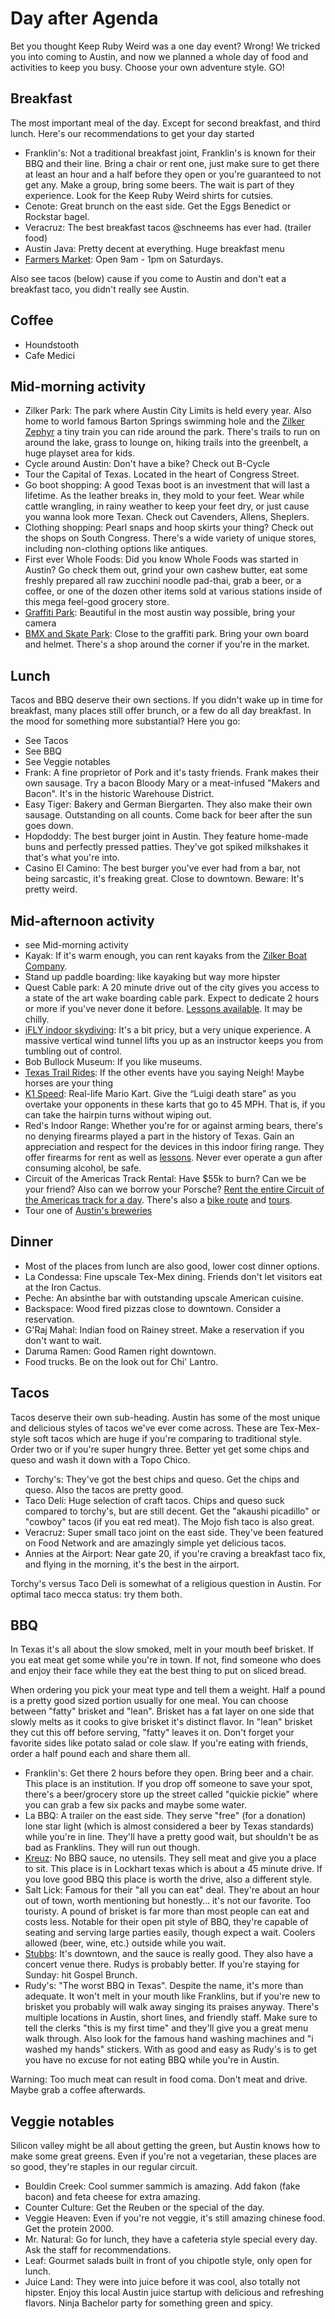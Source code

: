 
# Day after Agenda

Bet you thought Keep Ruby Weird was a one day event? Wrong! We tricked you into coming to Austin, and now we planned a whole day of food and activities to keep you busy. Choose your own adventure style. GO!

## Breakfast

The most important meal of the day. Except for second breakfast, and third lunch. Here's our recommendations to get your day started

- Franklin's: Not a traditional breakfast joint, Franklin's is known for their BBQ and their line. Bring a chair or rent one, just make sure to get there at least an hour and a half before they open or you're guaranteed to not get any. Make a group, bring some beers. The wait is part of they experience. Look for the Keep Ruby Weird shirts for cutsies.
- Cenote: Great brunch on the east side. Get the Eggs Benedict or Rockstar bagel.
- Veracruz: The best breakfast tacos @schneems has ever had. (trailer food)
- Austin Java: Pretty decent at everything. Huge breakfast menu
- [Farmers Market](http://www.sfcfarmersmarket.org/markets/sfc-farmers-market-downtown): Open 9am - 1pm on Saturdays.

Also see tacos (below) cause if you come to Austin and don't eat a breakfast taco, you didn't really see Austin.

## Coffee

- Houndstooth
- Cafe Medici

## Mid-morning activity

- Zilker Park: The park where Austin City Limits is held every year. Also home to world famous Barton Springs swimming hole and the [Zilker Zephyr](http://zilkerpark.org/zilker-park-amenities/zilker-park-train/) a tiny train you can ride around the park. There's trails to run on around the lake, grass to lounge on, hiking trails into the greenbelt, a huge playset area for kids.
- Cycle around Austin: Don't have a bike? Check out B-Cycle
- Tour the Capital of Texas. Located in the heart of Congress Street.
- Go boot shopping: A good Texas boot is an investment that will last a lifetime. As the leather breaks in, they mold to your feet. Wear while cattle wrangling, in rainy weather to keep your feet dry, or just cause you wanna look more Texan. Check out Cavenders, Allens, Sheplers.
- Clothing shopping: Pearl snaps and hoop skirts your thing? Check out the shops on South Congress. There's a wide variety of unique stores, including non-clothing options like antiques.
- First ever Whole Foods: Did you know Whole Foods was started in Austin? Go check them out, grind your own cashew butter, eat some freshly prepared all raw zucchini noodle pad-thai, grab a beer, or a coffee, or one of the dozen other items sold at various stations inside of this mega feel-good grocery store.
- [Graffiti Park](http://www.yelp.com/biz/austins-graffiti-park-austin): Beautiful in the most austin way possible, bring your camera
- [BMX and Skate Park](http://www.yelp.com/biz/austin-bmx-and-skate-park-austin): Close to the graffiti park. Bring your own board and helmet. There's a shop around the corner if you're in the market.

## Lunch

Tacos and BBQ deserve their own sections. If you didn't wake up in time for breakfast, many places still offer brunch, or a few do all day breakfast. In the mood for something more substantial? Here you go:

- See Tacos
- See BBQ
- See Veggie notables
- Frank: A fine proprietor of Pork and it's tasty friends. Frank makes their own sausage. Try a bacon Bloody Mary or a meat-infused "Makers and Bacon". It's in the historic Warehouse District.
- Easy Tiger: Bakery and German Biergarten. They also make their own sausage. Outstanding on all counts. Come back for beer after the sun goes down.
- Hopdoddy: The best burger joint in Austin. They feature home-made buns and perfectly pressed patties. They've got spiked milkshakes it that's what you're into.
- Casino El Camino: The best burger you've ever had from a bar, not being sarcastic, it's freaking great. Close to downtown. Beware: It's pretty weird.

## Mid-afternoon activity

- see Mid-morning activity
- Kayak: If it's warm enough, you can rent kayaks from the [Zilker Boat Company](http://www.zilkerboats.com/).
- Stand up paddle boarding: like kayaking but way more hipster
- Quest Cable park: A 20 minute drive out of the city gives you access to a state of the art wake boarding cable park. Expect to dedicate 2 hours or more if you've never done it before. [Lessons available](https://questatx.com/parties-camps-lessons/). It may be chilly.
- [iFLY indoor skydiving](https://austin.iflyworld.com/): It's a bit pricy, but a very unique experience. A massive vertical wind tunnel lifts you up as an instructor keeps you from tumbling out of control.
- Bob Bullock Museum: If you like museums.
- [Texas Trail Rides](http://www.tripadvisor.com/Attraction_Review-g30196-d2659360-Reviews-Texas_Trail_Rides-Austin_Texas.html): If the other events have you saying Neigh! Maybe horses are your thing
- [K1 Speed](http://www.k1speed.com/arrive-and-drive.html): Real-life Mario Kart. Give the “Luigi death stare” as you overtake your opponents in these karts that go to 45 MPH. That is, if you can take the hairpin turns without wiping out.
- Red's Indoor Range: Whether you're for or against arming bears, there's no denying firearms played a part in the history of Texas. Gain an appreciation and respect for the devices in this indoor firing range. They offer firearms for rent as well as [lessons](http://www.redsguns.com/oneonone.html). Never ever operate a gun after consuming alcohol, be safe.
- Circuit of the Americas Track Rental: Have $55k to burn? Can we be your friend? Also can we borrow your Porsche? [Rent the entire Circuit of the Americas track for a day](http://circuitoftheamericas.com/visit/track-rental). There's also a [bike route](http://circuitoftheamericas.com/visit/bike-route) and [tours](http://circuitoftheamericas.com/tours).
- Tour one of [Austin's breweries](http://365thingsaustin.com/2013/02/08/a-guide-to-austins-brewery-tours/)

## Dinner

- Most of the places from lunch are also good, lower cost dinner options.
- La Condessa: Fine upscale Tex-Mex dining. Friends don't let visitors eat at the Iron Cactus.
- Peche: An absinthe bar with outstanding upscale American cuisine.
- Backspace: Wood fired pizzas close to downtown. Consider a reservation.
- G'Raj Mahal: Indian food on Rainey street. Make a reservation if you don't want to wait.
- Daruma Ramen: Good Ramen right downtown.
- Food trucks. Be on the look out for Chi' Lantro.

## Tacos

Tacos deserve their own sub-heading. Austin has some of the most unique and delicious styles of tacos we've ever come across. These are Tex-Mex-style soft tacos which are huge if you're comparing to traditional style. Order two or if you're super hungry three. Better yet get some chips and queso and wash it down with a Topo Chico.

- Torchy's: They've got the best chips and queso. Get the chips and queso. Also the tacos are pretty good.
- Taco Deli: Huge selection of craft tacos. Chips and queso suck compared to torchy's, but are still decent. Get the "akaushi picadillo" or "cowboy" tacos (if you eat red meat). The Mojo fish taco is also great.
- Veracruz: Super small taco joint on the east side. They've been featured on Food Network and are amazingly simple yet delicious tacos.
- Annies at the Airport: Near gate 20, if you're craving a breakfast taco fix, and flying in the morning, it's the best in the airport.

Torchy's versus Taco Deli is somewhat of a religious question in Austin. For optimal taco mecca status: try them both.

## BBQ

In Texas it's all about the slow smoked, melt in your mouth beef brisket. If you eat meat get some while you're in town. If not, find someone who does and enjoy their face while they eat the best thing to put on sliced bread.

When ordering you pick your meat type and tell them a weight. Half a pound is a pretty good sized portion usually for one meal. You can choose between "fatty" brisket and "lean". Brisket has a fat layer on one side that slowly melts as it cooks to give brisket it's distinct flavor. In "lean" brisket they cut this off before serving, "fatty" leaves it on. Don't forget your favorite sides like potato salad or cole slaw. If you're eating with friends, order a half pound each and share them all.

- Franklin's: Get there 2 hours before they open. Bring beer and a chair. This place is an institution. If you drop off someone to save your spot, there's a beer/grocery store up the street called "quickie pickie" where you can grab a few six packs and maybe some water.
- La BBQ: A trailer on the east side. They serve "free" (for a donation) lone star light (which is almost considered a beer by Texas standards) while you're in line. They'll have a pretty good wait, but shouldn't be as bad as Franklins. They will run out though.
- [Kreuz](http://kreuzmarket.com/): No BBQ sauce, no utensils. They sell meat and give you a place to sit. This place is in Lockhart texas which is about a 45 minute drive. If you love good BBQ this place is worth the drive, also a different style.
- Salt Lick: Famous for their "all you can eat" deal. They're about an hour out of town, worth mentioning but honestly… it's not our favorite. Too touristy. A pound of brisket is far more than most people can eat and costs less. Notable for their open pit style of BBQ, they're capable of seating and serving large parties easily, though expect a wait. Coolers allowed (beer, wine, etc.) outside while you wait.
- [Stubbs](http://stubbsaustin.com/gospel-brunch): It's downtown, and the sauce is really good. They also have a concert venue there. Rudys is probably better. If you're staying for Sunday: hit Gospel Brunch.
- Rudy's: "The worst BBQ in Texas". Despite the name, it's more than adequate. It won't melt in your mouth like Franklins, but if you're new to brisket you probably will walk away singing its praises anyway. There's multiple locations in Austin, short lines, and friendly staff. Make sure to tell the clerks "this is my first time" and they'll give you a great menu walk through. Also look for the famous hand washing machines and "i washed my hands" stickers. With as good and easy as Rudy's is to get you have no excuse for not eating BBQ while you're in Austin.

Warning: Too much meat can result in food coma. Don't meat and drive. Maybe grab a coffee afterwards.

## Veggie notables
Silicon valley might be all about getting the green, but Austin knows how to make some great greens. Even if you're not a vegetarian, these places are so good, they're staples in our regular circuit.

- Bouldin Creek: Cool summer sammich is amazing. Add fakon (fake bacon) and feta cheese for extra amazing.
- Counter Culture: Get the Reuben or the special of the day.
- Veggie Heaven: Even if you're not veggie, it's still amazing chinese food. Get the protein 2000.
- Mr. Natural: Go for lunch, they have a cafeteria style special every day. Ask the staff for recommendations.
- Leaf: Gourmet salads built in front of you chipotle style, only open for lunch.
- Juice Land: They were into juice before it was cool, also totally not hipster. Enjoy this local Austin juice startup with delicious and refreshing flavors. Ninja Bachelor party for something green and spicy.
